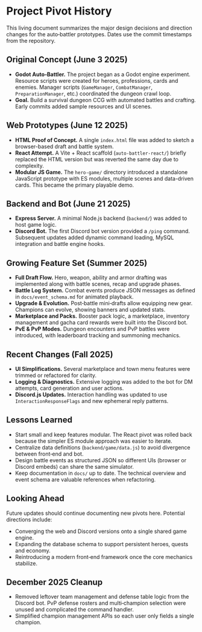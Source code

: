 # Project Pivot History

This living document summarizes the major design decisions and direction changes for the auto‑battler prototypes.  Dates use the commit timestamps from the repository.

## Original Concept (June 3 2025)
- **Godot Auto‑Battler.** The project began as a Godot engine experiment.  Resource scripts were created for heroes, professions, cards and enemies.  Manager scripts (`GameManager`, `CombatManager`, `PreparationManager`, etc.) coordinated the dungeon crawl loop.
- **Goal.** Build a survival dungeon CCG with automated battles and crafting.  Early commits added sample resources and UI scenes.

## Web Prototypes (June 12 2025)
- **HTML Proof of Concept.** A single `index.html` file was added to sketch a browser-based draft and battle system.
- **React Attempt.** A Vite + React scaffold (`auto-battler-react/`) briefly replaced the HTML version but was reverted the same day due to complexity.
- **Modular JS Game.** The `hero-game/` directory introduced a standalone JavaScript prototype with ES modules, multiple scenes and data-driven cards.  This became the primary playable demo.

## Backend and Bot (June 21 2025)
- **Express Server.** A minimal Node.js backend (`backend/`) was added to host game logic.
- **Discord Bot.** The first Discord bot version provided a `/ping` command.  Subsequent updates added dynamic command loading, MySQL integration and battle engine hooks.

## Growing Feature Set (Summer 2025)
- **Full Draft Flow.** Hero, weapon, ability and armor drafting was implemented along with battle scenes, recap and upgrade phases.
- **Battle Log System.** Combat events produce JSON messages as defined in `docs/event_schema.md` for animated playback.
- **Upgrade & Evolution.** Post‑battle mini‑drafts allow equipping new gear.  Champions can evolve, showing banners and updated stats.
- **Marketplace and Packs.** Booster pack logic, a marketplace, inventory management and gacha card rewards were built into the Discord bot.
- **PvE & PvP Modes.** Dungeon encounters and PvP battles were introduced, with leaderboard tracking and summoning mechanics.

## Recent Changes (Fall 2025)
- **UI Simplifications.** Several marketplace and town menu features were trimmed or refactored for clarity.
- **Logging & Diagnostics.** Extensive logging was added to the bot for DM attempts, card generation and user actions.
- **Discord.js Updates.** Interaction handling was updated to use `InteractionResponseFlags` and new ephemeral reply patterns.

## Lessons Learned
- Start small and keep features modular.  The React pivot was rolled back because the simpler ES module approach was easier to iterate.
- Centralize data definitions (`backend/game/data.js`) to avoid divergence between front‑end and bot.
- Design battle events as structured JSON so different UIs (browser or Discord embeds) can share the same simulator.
- Keep documentation in `docs/` up to date.  The technical overview and event schema are valuable references when refactoring.

## Looking Ahead
Future updates should continue documenting new pivots here.  Potential directions include:
- Converging the web and Discord versions onto a single shared game engine.
- Expanding the database schema to support persistent heroes, quests and economy.
- Reintroducing a modern front‑end framework once the core mechanics stabilize.


## December 2025 Cleanup
- Removed leftover team management and defense table logic from the Discord bot. PvP defense rosters and multi‑champion selection were unused and complicated the command handler.
- Simplified champion management APIs so each user only fields a single champion.
